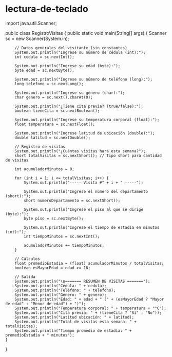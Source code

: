 # lectura-de-teclado

import java.util.Scanner;

public class RegistroVisitas {
    public static void main(String[] args) {
        Scanner sc = new Scanner(System.in);

        // Datos generales del visitante (sin constantes)
        System.out.println("Ingrese su número de cédula (int):");
        int cedula = sc.nextInt();

        System.out.println("Ingrese su edad (byte):");
        byte edad = sc.nextByte();

        System.out.println("Ingrese su número de teléfono (long):");
        long telefono = sc.nextLong();

        System.out.println("Ingrese su género (char):");
        char genero = sc.next().charAt(0);

        System.out.println("¿Tiene cita previa? (true/false):");
        boolean tieneCita = sc.nextBoolean();

        System.out.println("Ingrese su temperatura corporal (float):");
        float temperatura = sc.nextFloat();

        System.out.println("Ingrese latitud de ubicación (double):");
        double latitud = sc.nextDouble();

        // Registro de visitas
        System.out.println("¿Cuántas visitas hará esta semana?");
        short totalVisitas = sc.nextShort(); // Tipo short para cantidad de visitas

        int acumuladorMinutos = 0;

        for (int i = 1; i <= totalVisitas; i++) {
            System.out.println("----- Visita #" + i + " -----");

            System.out.println("Ingrese el número del departamento (short):");
            short numeroDepartamento = sc.nextShort();

            System.out.println("Ingrese el piso al que se dirige (byte):");
            byte piso = sc.nextByte();

            System.out.println("Ingrese el tiempo de estadía en minutos (int):");
            int tiempoMinutos = sc.nextInt();

            acumuladorMinutos += tiempoMinutos;
        }

        // Cálculos
        float promedioEstadia = (float) acumuladorMinutos / totalVisitas;
        boolean esMayorEdad = edad >= 18;

        // Salida
        System.out.println("\n======= RESUMEN DE VISITAS =======");
        System.out.println("Cédula: " + cedula);
        System.out.println("Teléfono: " + telefono);
        System.out.println("Género: " + genero);
        System.out.println("Edad: " + edad + " (" + (esMayorEdad ? "Mayor de edad" : "Menor de edad") + ")");
        System.out.println("Temperatura corporal: " + temperatura + "°C");
        System.out.println("Cita previa: " + (tieneCita ? "Sí" : "No"));
        System.out.println("Latitud ubicación: " + latitud);
        System.out.println("Total de visitas esta semana: " + totalVisitas);
        System.out.println("Tiempo promedio de estadía: " + promedioEstadia + " minutos");
    }
}
